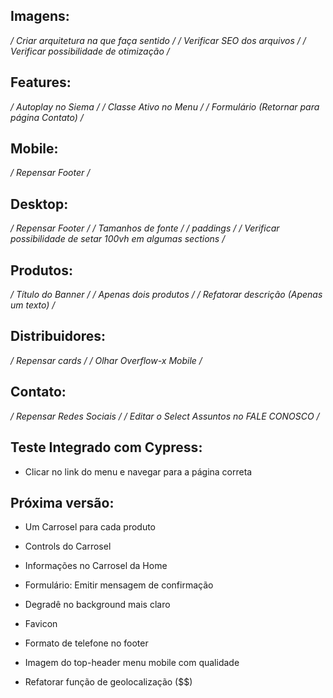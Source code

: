 ## Imagens:
  */ Criar arquitetura na que faça sentido /*
  */ Verificar SEO dos arquivos /*
  */ Verificar possibilidade de otimização /* <!-- Usei o https://tinypng.com/ -->

## Features:
  */ Autoplay no Siema /*
  */ Classe Ativo no Menu /*
  */ Formulário (Retornar para página Contato) /*

## Mobile: 
  */ Repensar Footer /*

## Desktop:
  */ Repensar Footer /*
  */ Tamanhos de fonte /*
   */ paddings /*
  */ Verificar possibilidade de setar 100vh em algumas sections /* <!--Solucionado com 50vh no banner, para preencher visualmente o site -->

## Produtos:
  */ Título do Banner /*
  */ Apenas dois produtos /*
  */ Refatorar descrição (Apenas um texto) /*

## Distribuidores:
  */ Repensar cards /*
  */ Olhar Overflow-x Mobile /*

## Contato:
  */ Repensar Redes Sociais /*
  */ Editar o Select Assuntos no FALE CONOSCO /*

## Teste Integrado com Cypress:
  - Clicar no link do menu e navegar para a página correta

## Próxima versão:
  - Um Carrosel para cada produto
  - Controls do Carrosel
  - Informações no Carrosel da Home
  - Formulário: Emitir mensagem de confirmação
  - Degradê no background mais claro
  - Favicon
  - Formato de telefone no footer
  - Imagem do top-header menu mobile com qualidade

  - Refatorar função de geolocalização ($$)
